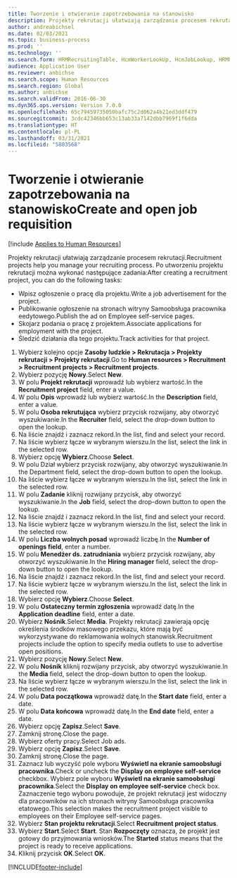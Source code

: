 ```yaml
---
title: Tworzenie i otwieranie zapotrzebowania na stanowisko
description: Projekty rekrutacji ułatwiają zarządzanie procesem rekrutacji.
author: andreabichsel
ms.date: 02/03/2021
ms.topic: business-process
ms.prod: ''
ms.technology: ''
ms.search.form: HRMRecruitingTable, HcmWorkerLookUp, HcmJobLookup, HRMRecruitingMedia, HRMRecruitingJobAd, HcmPersonnelManagementWorkspace
audience: Application User
ms.reviewer: anbichse
ms.search.scope: Human Resources
ms.search.region: Global
ms.author: anbichse
ms.search.validFrom: 2016-06-30
ms.dyn365.ops.version: Version 7.0.0
ms.openlocfilehash: 65c79459735050bafc75c2d062a4b21ed3ddf479
ms.sourcegitcommit: 3cdc42346bb653c13ab33a7142dbb7969f1f6dda
ms.translationtype: HT
ms.contentlocale: pl-PL
ms.lasthandoff: 03/31/2021
ms.locfileid: "5803568"
---
```

# <a name="create-and-open-job-requisition"></a><span data-ttu-id="45dd5-103">Tworzenie i otwieranie zapotrzebowania na stanowisko</span><span class="sxs-lookup"><span data-stu-id="45dd5-103">Create and open job requisition</span></span>

[!include [Applies to Human Resources](../includes/applies-to-hr.md)]

<span data-ttu-id="45dd5-104">Projekty rekrutacji ułatwiają zarządzanie procesem rekrutacji.</span><span class="sxs-lookup"><span data-stu-id="45dd5-104">Recruitment projects help you manage your recruiting process.</span></span> <span data-ttu-id="45dd5-105">Po utworzeniu projektu rekrutacji można wykonać następujące zadania:</span><span class="sxs-lookup"><span data-stu-id="45dd5-105">After creating a recruitment project, you can do the following tasks:</span></span>

- <span data-ttu-id="45dd5-106">Wpisz ogłoszenie o pracę dla projektu.</span><span class="sxs-lookup"><span data-stu-id="45dd5-106">Write a job advertisement for the project.</span></span>
- <span data-ttu-id="45dd5-107">Publikowanie ogłoszenie na stronach witryny Samoobsługa pracownika eedytowego.</span><span class="sxs-lookup"><span data-stu-id="45dd5-107">Publish the ad on Employee self-service pages.</span></span>
- <span data-ttu-id="45dd5-108">Skojarz podania o pracę z projektem.</span><span class="sxs-lookup"><span data-stu-id="45dd5-108">Associate applications for employment with the project.</span></span>
- <span data-ttu-id="45dd5-109">Śledzić działania dla tego projektu.</span><span class="sxs-lookup"><span data-stu-id="45dd5-109">Track activities for that project.</span></span> 

1. <span data-ttu-id="45dd5-110">Wybierz kolejno opcje **Zasoby ludzkie > Rekrutacja > Projekty rekrutacji > Projekty rekrutacji**.</span><span class="sxs-lookup"><span data-stu-id="45dd5-110">Go to **Human resources > Recruitment > Recruitment projects > Recruitment projects**.</span></span>
2. <span data-ttu-id="45dd5-111">Wybierz pozycję **Nowy**.</span><span class="sxs-lookup"><span data-stu-id="45dd5-111">Select **New**.</span></span>
3. <span data-ttu-id="45dd5-112">W polu **Projekt rekrutacji** wprowadź lub wybierz wartość.</span><span class="sxs-lookup"><span data-stu-id="45dd5-112">In the **Recruitment project** field, enter a value.</span></span>
4. <span data-ttu-id="45dd5-113">W polu **Opis** wprowadź lub wybierz wartość.</span><span class="sxs-lookup"><span data-stu-id="45dd5-113">In the **Description** field, enter a value.</span></span>
5. <span data-ttu-id="45dd5-114">W polu **Osoba rekrutująca** wybierz przycisk rozwijany, aby otworzyć wyszukiwanie.</span><span class="sxs-lookup"><span data-stu-id="45dd5-114">In the **Recruiter** field, select the drop-down button to open the lookup.</span></span>
6. <span data-ttu-id="45dd5-115">Na liście znajdź i zaznacz rekord.</span><span class="sxs-lookup"><span data-stu-id="45dd5-115">In the list, find and select your record.</span></span>
7. <span data-ttu-id="45dd5-116">Na liście wybierz łącze w wybranym wierszu.</span><span class="sxs-lookup"><span data-stu-id="45dd5-116">In the list, select the link in the selected row.</span></span>
8. <span data-ttu-id="45dd5-117">Wybierz opcję **Wybierz**.</span><span class="sxs-lookup"><span data-stu-id="45dd5-117">Choose **Select**.</span></span>
9. <span data-ttu-id="45dd5-118">W polu Dział wybierz przycisk rozwijany, aby otworzyć wyszukiwanie.</span><span class="sxs-lookup"><span data-stu-id="45dd5-118">In the Department field, select the drop-down button to open the lookup.</span></span>
10. <span data-ttu-id="45dd5-119">Na liście wybierz łącze w wybranym wierszu.</span><span class="sxs-lookup"><span data-stu-id="45dd5-119">In the list, select the link in the selected row.</span></span>
11. <span data-ttu-id="45dd5-120">W polu **Zadanie** kliknij rozwijany przycisk, aby otworzyć wyszukiwanie.</span><span class="sxs-lookup"><span data-stu-id="45dd5-120">In the **Job** field, select the drop-down button to open the lookup.</span></span>
12. <span data-ttu-id="45dd5-121">Na liście znajdź i zaznacz rekord.</span><span class="sxs-lookup"><span data-stu-id="45dd5-121">In the list, find and select your record.</span></span>
13. <span data-ttu-id="45dd5-122">Na liście wybierz łącze w wybranym wierszu.</span><span class="sxs-lookup"><span data-stu-id="45dd5-122">In the list, select the link in the selected row.</span></span>
14. <span data-ttu-id="45dd5-123">W polu **Liczba wolnych posad** wprowadź liczbę.</span><span class="sxs-lookup"><span data-stu-id="45dd5-123">In the **Number of openings field**, enter a number.</span></span>
15. <span data-ttu-id="45dd5-124">W polu **Menedżer ds. zatrudniania** wybierz przycisk rozwijany, aby otworzyć wyszukiwanie.</span><span class="sxs-lookup"><span data-stu-id="45dd5-124">In the **Hiring manager** field, select the drop-down button to open the lookup.</span></span>
16. <span data-ttu-id="45dd5-125">Na liście znajdź i zaznacz rekord.</span><span class="sxs-lookup"><span data-stu-id="45dd5-125">In the list, find and select your record.</span></span>
17. <span data-ttu-id="45dd5-126">Na liście wybierz łącze w wybranym wierszu.</span><span class="sxs-lookup"><span data-stu-id="45dd5-126">In the list, select the link in the selected row.</span></span>
18. <span data-ttu-id="45dd5-127">Wybierz opcję **Wybierz**.</span><span class="sxs-lookup"><span data-stu-id="45dd5-127">Choose **Select**.</span></span>
19. <span data-ttu-id="45dd5-128">W polu **Ostateczny termin zgłoszenia** wprowadź datę.</span><span class="sxs-lookup"><span data-stu-id="45dd5-128">In the **Application deadline** field, enter a date.</span></span>
20. <span data-ttu-id="45dd5-129">Wybierz **Nośnik**.</span><span class="sxs-lookup"><span data-stu-id="45dd5-129">Select **Media**.</span></span> <span data-ttu-id="45dd5-130">Projekty rekrutacji zawierają opcję określenia środków masowego przekazu, które mają być wykorzystywane do reklamowania wolnych stanowisk.</span><span class="sxs-lookup"><span data-stu-id="45dd5-130">Recruitment projects include the option to specify media outlets to use to advertise open positions.</span></span>  
21. <span data-ttu-id="45dd5-131">Wybierz pozycję **Nowy**.</span><span class="sxs-lookup"><span data-stu-id="45dd5-131">Select **New**.</span></span>
22. <span data-ttu-id="45dd5-132">W polu **Nośnik** kliknij rozwijany przycisk, aby otworzyć wyszukiwanie.</span><span class="sxs-lookup"><span data-stu-id="45dd5-132">In the **Media** field, select the drop-down button to open the lookup.</span></span>
23. <span data-ttu-id="45dd5-133">Na liście wybierz łącze w wybranym wierszu.</span><span class="sxs-lookup"><span data-stu-id="45dd5-133">In the list, select the link in the selected row.</span></span>
24. <span data-ttu-id="45dd5-134">W polu **Data początkowa** wprowadź datę.</span><span class="sxs-lookup"><span data-stu-id="45dd5-134">In the **Start date** field, enter a date.</span></span>
25. <span data-ttu-id="45dd5-135">W polu **Data końcowa** wprowadź datę.</span><span class="sxs-lookup"><span data-stu-id="45dd5-135">In the **End date** field, enter a date.</span></span>
26. <span data-ttu-id="45dd5-136">Wybierz opcję **Zapisz**.</span><span class="sxs-lookup"><span data-stu-id="45dd5-136">Select **Save**.</span></span>
27. <span data-ttu-id="45dd5-137">Zamknij stronę.</span><span class="sxs-lookup"><span data-stu-id="45dd5-137">Close the page.</span></span>
28. <span data-ttu-id="45dd5-138">Wybierz oferty pracy.</span><span class="sxs-lookup"><span data-stu-id="45dd5-138">Select Job ads.</span></span>
29. <span data-ttu-id="45dd5-139">Wybierz opcję **Zapisz**.</span><span class="sxs-lookup"><span data-stu-id="45dd5-139">Select **Save**.</span></span>
30. <span data-ttu-id="45dd5-140">Zamknij stronę.</span><span class="sxs-lookup"><span data-stu-id="45dd5-140">Close the page.</span></span>
31. <span data-ttu-id="45dd5-141">Zaznacz lub wyczyść pole wyboru **Wyświetl na ekranie samoobsługi pracownika**.</span><span class="sxs-lookup"><span data-stu-id="45dd5-141">Check or uncheck the **Display on employee self-service** checkbox.</span></span> <span data-ttu-id="45dd5-142">Wybierz pole wyboru **Wyświetl na ekranie samoobsługi pracownika**.</span><span class="sxs-lookup"><span data-stu-id="45dd5-142">Select the **Display on employee self-service** check box.</span></span> <span data-ttu-id="45dd5-143">Zaznaczenie tego wyboru powoduje, że projekt rekrutacji jest widoczny dla pracowników na ich stronach witryny Samoobsługa pracownika etatowego.</span><span class="sxs-lookup"><span data-stu-id="45dd5-143">This selection makes the recruitment project visible to employees on their Employee self-service pages.</span></span>
32. <span data-ttu-id="45dd5-144">Wybierz **Stan projektu rekrutacji**.</span><span class="sxs-lookup"><span data-stu-id="45dd5-144">Select **Recruitment project status**.</span></span>
33. <span data-ttu-id="45dd5-145">Wybierz **Start**.</span><span class="sxs-lookup"><span data-stu-id="45dd5-145">Select **Start**.</span></span> <span data-ttu-id="45dd5-146">Stan **Rozpoczęty** oznacza, że projekt jest gotowy do przyjmowania wniosków.</span><span class="sxs-lookup"><span data-stu-id="45dd5-146">The **Started** status means that the project is ready to receive applications.</span></span>  
34. <span data-ttu-id="45dd5-147">Kliknij przycisk **OK**.</span><span class="sxs-lookup"><span data-stu-id="45dd5-147">Select **OK**.</span></span>

[!INCLUDE[footer-include](../includes/footer-banner.md)]